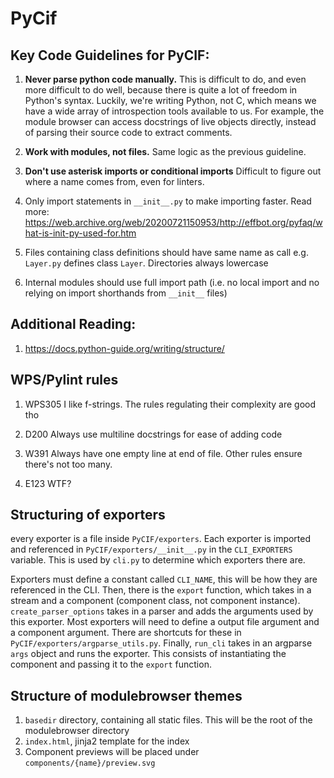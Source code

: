 # PyCif

## Key Code Guidelines for PyCIF:

1. **Never parse python code manually.**
This is difficult to do, and even more difficult to do well,
because there is quite a lot of freedom in Python's syntax.
Luckily, we're writing Python, not C, which means we have a wide array
of introspection tools available to us.
For example, the module browser can access docstrings of live objects
directly, instead of parsing their source code to extract comments.

1. **Work with modules, not files.**
Same logic as the previous guideline.

1. **Don't use asterisk imports or conditional imports**
Difficult to figure out where a name comes from,
even for linters.

1. Only import statements in `__init__.py`
to make importing faster.
Read more: https://web.archive.org/web/20200721150953/http://effbot.org/pyfaq/what-is-init-py-used-for.htm

1. Files containing class definitions should have same name as call
e.g. `Layer.py` defines class `Layer`.
Directories always lowercase

1. Internal modules should use full import path
(i.e. no local import and no relying on import shorthands
from `__init__` files)

## Additional Reading:
1. https://docs.python-guide.org/writing/structure/

## WPS/Pylint rules

1. WPS305
I like f-strings.
The rules regulating their complexity are good tho

1. D200
Always use multiline docstrings for ease of adding code

1. W391
Always have one empty line at end of file.
Other rules ensure there's not too many.

1. E123
WTF?

## Structuring of exporters
every exporter is a file inside `PyCIF/exporters`.
Each exporter is imported and referenced in `PyCIF/exporters/__init__.py`
in the `CLI_EXPORTERS` variable.
This is used by `cli.py` to determine which exporters there are.

Exporters must define a constant called `CLI_NAME`, this
will be how they are referenced in the CLI.
Then, there is the `export` function, which takes in a stream and a component
(component class, not component instance).
`create_parser_options` takes in a parser and adds the arguments used by this
exporter. Most exporters will need to define a output file argument
and a component argument. There are shortcuts for these in
`PyCIF/exporters/argparse_utils.py`.
Finally, `run_cli` takes in an argparse `args` object
and runs the exporter.
This consists of instantiating the component and passing it
to the `export` function.

## Structure of modulebrowser themes
1. `basedir` directory, containing all static files.
This will be the root of the modulebrowser directory
1. `index.html`, jinja2 template for the index
1. Component previews will be placed under
`components/{name}/preview.svg`

